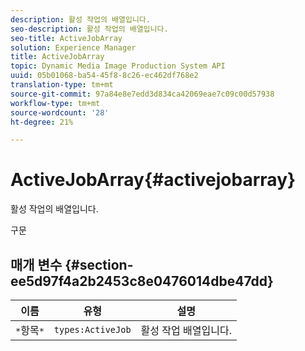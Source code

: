 ```yaml
---
description: 활성 작업의 배열입니다.
seo-description: 활성 작업의 배열입니다.
seo-title: ActiveJobArray
solution: Experience Manager
title: ActiveJobArray
topic: Dynamic Media Image Production System API
uuid: 05b01068-ba54-45f8-8c26-ec462df768e2
translation-type: tm+mt
source-git-commit: 97a84e8e7edd3d834ca42069eae7c09c00d57938
workflow-type: tm+mt
source-wordcount: '28'
ht-degree: 21%

---
```



# ActiveJobArray{#activejobarray}

활성 작업의 배열입니다.

구문

## 매개 변수 {#section-ee5d97f4a2b2453c8e0476014dbe47dd}

| 이름 | 유형 | 설명 |
|---|---|---|
| `*`항목`*` | `types:ActiveJob` | 활성 작업 배열입니다. |

